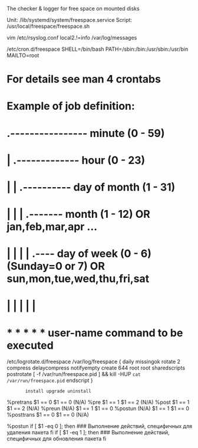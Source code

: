 The checker & logger for free space on mounted disks

Unit:
/lib/systemd/system/freespace.service
Script:
/usr/local/freespace/freespace.sh


vim /etc/rsyslog.conf 
local2.!=info         /var/log/messages

/etc/cron.d/freespace
SHELL=/bin/bash
PATH=/sbin:/bin:/usr/sbin:/usr/bin
MAILTO=root

# For details see man 4 crontabs

# Example of job definition:
# .---------------- minute (0 - 59)
# |  .------------- hour (0 - 23)
# |  |  .---------- day of month (1 - 31)
# |  |  |  .------- month (1 - 12) OR jan,feb,mar,apr ...
# |  |  |  |  .---- day of week (0 - 6) (Sunday=0 or 7) OR sun,mon,tue,wed,thu,fri,sat
# |  |  |  |  |
# *  *  *  *  * user-name  command to be executed

/etc/logrotate.d/freespace
/var/log/freespace {
  daily
  missingok
  rotate 2
  compress
  delaycompress
  notifyempty
  create 644 root root
  sharedscripts
  postrotate
  [ -f /var/run/freespace.pid ] && kill -HUP `cat /var/run/freespace.pid`
  endscript
}

	
           install upgrade uninstall
%pretrans   $1 == 0 $1 == 0 (N/A)
%pre        $1 == 1 $1 == 2 (N/A)
%post       $1 == 1 $1 == 2 (N/A)
%preun      (N/A)   $1 == 1 $1 == 0
%postun     (N/A)   $1 == 1 $1 == 0
%posttrans  $1 == 0 $1 == 0 (N/A)

%postun
if [ $1 -eq 0 ]; then
    ### Выполнение действий, специфичных для удаления пакета
fi
if [ $1 -eq 1 ]; then
    ### Выполнение действий, специфичных для обновления пакета
fi

